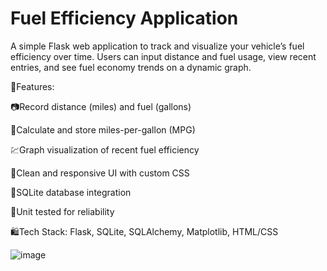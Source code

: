 # Fuel Efficiency Application 
A simple Flask web application to track and visualize your vehicle’s fuel efficiency over time.
Users can input distance and fuel usage, view recent entries, and see fuel economy trends on a dynamic graph.

💫Features:

📷Record distance (miles) and fuel (gallons)

📱Calculate and store miles-per-gallon (MPG)

💹Graph visualization of recent fuel efficiency

🫧Clean and responsive UI with custom CSS

📅SQLite database integration

🧪Unit tested for reliability

🛍️Tech Stack: Flask, SQLite, SQLAlchemy, Matplotlib, HTML/CSS

![image](https://github.com/user-attachments/assets/542960e5-0858-4a67-9c86-c1453ab6eb22)

